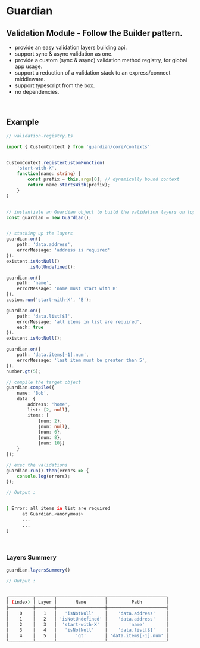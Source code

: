 

# Guardian

## Validation Module - Follow the Builder pattern.   

* provide an easy validation layers building api.
* support sync & async validation as one.
* provide a custom (sync & async) validation method registry, for global app usage. 
* support a reduction of a validation stack to an express/connect middleware.
* support typescript from the box.
* no dependencies.

<br>

## Example 


```ts
// validation-registry.ts

import { CustomContext } from 'guardian/core/contexts'


CustomContext.registerCustomFunction(
    'start-with-X', 
    function(name: string) { 
        const prefix = this.args[0]; // dynamically bound context
        return name.startsWith(prefix);
    }
)
```

```ts

// instantiate an Guardian object to build the validation layers on top.
const guardian = new Guardian(); 


// stacking up the layers
guardian.on({ 
    path: 'data.address', 
    errorMessage: 'address is required' 
}).        
existent.isNotNull()
        .isNotUndefined();

guardian.on({ 
    path: 'name',                 
    errorMessage: 'name must start with B' 
}).        
custom.run('start-with-X', 'B');

guardian.on({ 
    path: 'data.list[$]',         
    errorMessage: 'all items in list are required',
    each: true 
}). 
existent.isNotNull();

guardian.on({ 
    path: 'data.items[-1].num',   
    errorMessage: 'last item must be greater than 5', 
}).
number.gt(5);

// compile the target object
guardian.compile({ 
    name: 'Bob', 
    data: { 
        address: 'home', 
        list: [2, null], 
        items: [
            {num: 2}, 
            {num: null}, 
            {num: 6}, 
            {num: 8}, 
            {num: 10}]
    } 
});

// exec the validations
guardian.run().then(errors => {
    console.log(errors);
});

// Output : 

```


```sh

[ Error: all items in list are required
      at Guardian.<anonymous>
      ...
      ...
]

```

<br>

### Layers Summery

```ts
guardian.layersSummery()

// Output : 

```

```sh

┌─────────┬───────┬──────────────────┬──────────────────────┐
│ (index) │ Layer │       Name       │         Path         │
├─────────┼───────┼──────────────────┼──────────────────────┤
│    0    │   1   │   'isNotNull'    │    'data.address'    │
│    1    │   2   │ 'isNotUndefined' │    'data.address'    │
│    2    │   3   │  'start-with-X'  │        'name'        │
│    3    │   4   │   'isNotNull'    │    'data.list[$]'    │
│    4    │   5   │       'gt'       │ 'data.items[-1].num' │
└─────────┴───────┴──────────────────┴──────────────────────┘

```


